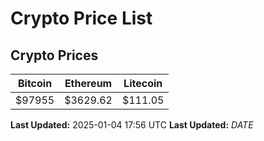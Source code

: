 # Crypto Price List

## Crypto Prices
| Bitcoin | Ethereum | Litecoin |
| ------- | -------- | -------- |
| $97955 | $3629.62 | $111.05 |
**Last Updated:** 2025-01-04 17:56 UTC
**Last Updated:** $DATE$

